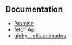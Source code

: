 ## Documentation

* [Promise](https://developer.mozilla.org/es/docs/Web/JavaScript/Referencia/Objetos_globales/Promise)
* [fetch Api](https://developer.mozilla.org/es/docs/Web/API/Fetch_API)
* [giphy - gifs animados](https://developers.giphy.com/)